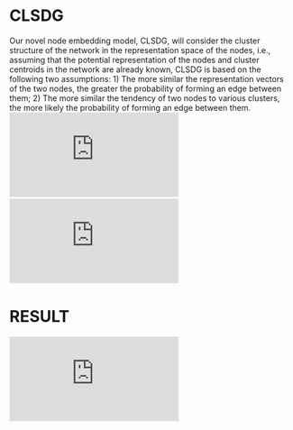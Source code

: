 # CLSDG
 Our novel node embedding model, CLSDG, will consider the cluster structure of the network in the representation space of the nodes, i.e., assuming that the potential representation of the nodes and cluster centroids in the network are already known, CLSDG is based on the following two assumptions: 1) The more similar the representation vectors of the two nodes, the greater the probability of forming an edge between them; 2) The more similar the tendency of two nodes to various clusters, the more likely the probability of forming an edge between them.
![image](https://github.com/zhangshanfan/CLSDG/blob/main/main.pdf)
![image](https://github.com/zhangshanfan/CLSDG/blob/main/key.pdf)

# RESULT
![image](https://github.com/zhangshanfan/CLSDG/blob/main/result.pdf)
